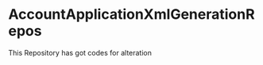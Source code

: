AccountApplicationXmlGenerationRepos
====================================

This Repository has got codes for alteration 